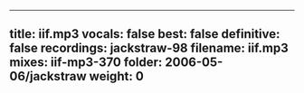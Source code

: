 
---
title: iif.mp3
vocals: false
best: false
definitive: false
recordings: jackstraw-98
filename: iif.mp3
mixes: iif-mp3-370
folder: 2006-05-06/jackstraw
weight: 0
---
